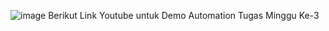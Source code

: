 ![image](https://github.com/user-attachments/assets/6148d620-73ac-497c-b043-6fa40435314e)
Berikut Link Youtube untuk Demo Automation Tugas Minggu Ke-3
